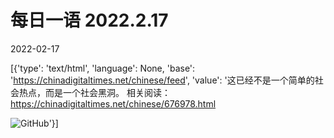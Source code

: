 # 每日一语 2022.2.17

2022-02-17

[{'type': 'text/html', 'language': None, 'base': 'https://chinadigitaltimes.net/chinese/feed', 'value': '这已经不是一个简单的社会热点，而是一个社会黑洞。  相关阅读：https://chinadigitaltimes.net/chinese/676978.html

![GitHub](https://chinadigitaltimes.net/chinese/files/2022/02/image-1645096141532.png)'}]